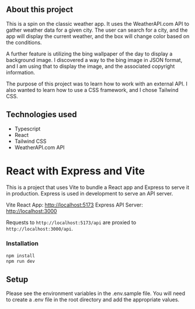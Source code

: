 ## About this project

This is a spin on the classic weather app. It uses the WeatherAPI.com API to gather weather data for a given city.
The user can search for a city, and the app will display the current weather, and the box will change color based on the conditions.

A further feature is utilizing the bing wallpaper of the day to display a background image. I discovered a way to the bing image in JSON format, and I am using that to display the image, and the associated copyright information.

The purpose of this project was to learn how to work with an external API. I also wanted to learn how to use a CSS framework, and I chose Tailwind CSS.

## Technologies used

- Typescript
- React
- Tailwind CSS
- WeatherAPI.com API

# React with Express and Vite

This is a project that uses Vite to bundle a React app and Express to serve it in production. Express is used in development to serve an API server.

Vite React App: [http://localhost:5173](http://localhost:5173)
Express API Server: [http://localhost:3000](http://localhost:3000)

Requests to `http://localhost:5173/api` are proxied to `http://localhost:3000/api`.

### Installation

```sh
npm install
npm run dev
```

## Setup

Please see the environment variables in the .env.sample file. You will need to create a .env file in the root directory and add the appropriate values.
